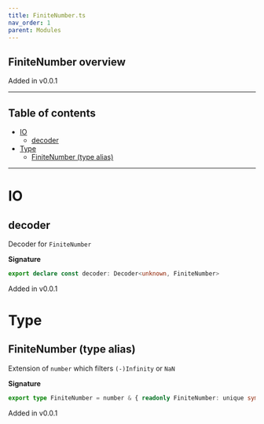 ```yaml
---
title: FiniteNumber.ts
nav_order: 1
parent: Modules
---
```


## FiniteNumber overview

Added in v0.0.1

---

<h2 class="text-delta">Table of contents</h2>

- [IO](#io)
  - [decoder](#decoder)
- [Type](#type)
  - [FiniteNumber (type alias)](#finitenumber-type-alias)

---

# IO

## decoder

Decoder for `FiniteNumber`

**Signature**

```ts
export declare const decoder: Decoder<unknown, FiniteNumber>
```

Added in v0.0.1

# Type

## FiniteNumber (type alias)

Extension of `number` which filters `(-)Infinity` or `NaN`

**Signature**

```ts
export type FiniteNumber = number & { readonly FiniteNumber: unique symbol }
```

Added in v0.0.1
